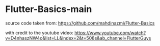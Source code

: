 # Flutter-Basics-main

source code taken from:
https://github.com/mahdinazmi/Flutter-Basics

with credit to the youtube video:
https://www.youtube.com/watch?v=D4nhaszNW4o&list=LL&index=2&t=508s&ab_channel=FlutterGuys
